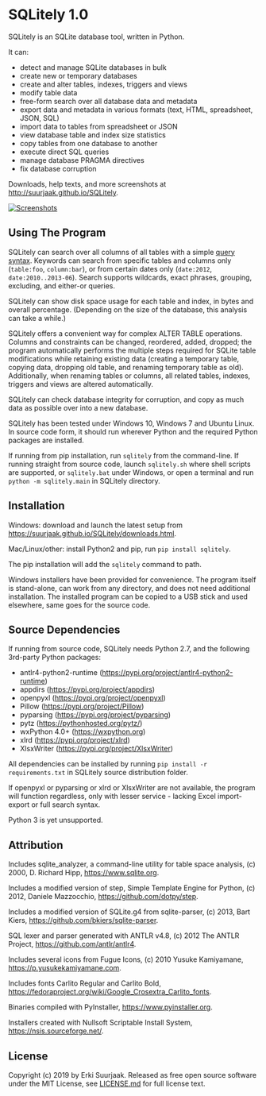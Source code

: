 SQLitely 1.0
============

SQLitely is an SQLite database tool, written in Python.

It can:

- detect and manage SQLite databases in bulk
- create new or temporary databases
- create and alter tables, indexes, triggers and views
- modify table data
- free-form search over all database data and metadata
- export data and metadata in various formats (text, HTML, spreadsheet, JSON, SQL)
- import data to tables from spreadsheet or JSON
- view database table and index size statistics
- copy tables from one database to another
- execute direct SQL queries
- manage database PRAGMA directives
- fix database corruption

Downloads, help texts, and more screenshots at
http://suurjaak.github.io/SQLitely.

[![Screenshots](https://raw.github.com/suurjaak/SQLitely/gh-pages/img/th_collage.png)](https://raw.github.com/suurjaak/SQLitely/gh-pages/img/collage.png)


Using The Program
-----------------

SQLitely can search over all columns of all tables with a simple
[query syntax](http://suurjaak.github.io/SQLitely/help.html).
Keywords can search from specific tables and columns only
(`table:foo`, `column:bar`), or from certain dates only 
(`date:2012`, `date:2010..2013-06`). Search supports 
wildcards, exact phrases, grouping, excluding, and either-or queries.

SQLitely can show disk space usage for each table and index,
in bytes and overall percentage. (Depending on the size of the database,
this analysis can take a while.)

SQLitely offers a convenient way for complex ALTER TABLE operations.
Columns and constraints can be changed, reordered, added, dropped;
the program automatically performs the multiple steps required for SQLite table
modifications while retaining existing data (creating a temporary table,
copying data, dropping old table, and renaming temporary table as old).
Additionally, when renaming tables or columns, all related tables, indexes,
triggers and views are altered automatically.

SQLitely can check database integrity for corruption, and copy as much data
as possible over into a new database.


SQLitely has been tested under Windows 10, Windows 7 and Ubuntu Linux.
In source code form, it should run wherever Python and the required 
Python packages are installed.

If running from pip installation, run `sqlitely` from the command-line. 
If running straight from source code, launch `sqlitely.sh` where shell 
scripts are supported, or `sqlitely.bat` under Windows, or open 
a terminal and run `python -m sqlitely.main` in SQLitely directory.


Installation
------------

Windows: download and launch the latest setup from
https://suurjaak.github.io/SQLitely/downloads.html.

Mac/Linux/other: install Python2 and pip, run `pip install sqlitely`.

The pip installation will add the `sqlitely` command to path.

Windows installers have been provided for convenience. The program itself 
is stand-alone, can work from any directory, and does not need additional
installation. The installed program can be copied to a USB stick and used
elsewhere, same goes for the source code.


Source Dependencies
-------------------

If running from source code, SQLitely needs Python 2.7,
and the following 3rd-party Python packages:

- antlr4-python2-runtime (https://pypi.org/project/antlr4-python2-runtime)
- appdirs (https://pypi.org/project/appdirs)
- openpyxl (https://pypi.org/project/openpyxl)
- Pillow (https://pypi.org/project/Pillow)
- pyparsing (https://pypi.org/project/pyparsing)
- pytz (https://pythonhosted.org/pytz/)
- wxPython 4.0+ (https://wxpython.org)
- xlrd (https://pypi.org/project/xlrd)
- XlsxWriter (https://pypi.org/project/XlsxWriter)

All dependencies can be installed by running `pip install -r requirements.txt`
in SQLitely source distribution folder.

If openpyxl or pyparsing or xlrd or XlsxWriter are not available,
the program will function regardless, only with lesser service - 
lacking Excel import-export or full search syntax.

Python 3 is yet unsupported.


Attribution
-----------

Includes sqlite_analyzer, a command-line utility for table space analysis,
(c) 2000, D. Richard Hipp, https://www.sqlite.org.

Includes a modified version of step, Simple Template Engine for Python,
(c) 2012, Daniele Mazzocchio, https://github.com/dotpy/step.

Includes a modified version of SQLite.g4 from sqlite-parser,
(c) 2013, Bart Kiers, https://github.com/bkiers/sqlite-parser.

SQL lexer and parser generated with ANTLR v4.8,
(c) 2012 The ANTLR Project, https://github.com/antlr/antlr4.

Includes several icons from Fugue Icons,
(c) 2010 Yusuke Kamiyamane, https://p.yusukekamiyamane.com.

Includes fonts Carlito Regular and Carlito Bold,
https://fedoraproject.org/wiki/Google_Crosextra_Carlito_fonts.

Binaries compiled with PyInstaller, https://www.pyinstaller.org.

Installers created with Nullsoft Scriptable Install System,
https://nsis.sourceforge.net/.


License
-------

Copyright (c) 2019 by Erki Suurjaak.
Released as free open source software under the MIT License,
see [LICENSE.md](LICENSE.md) for full license text.
